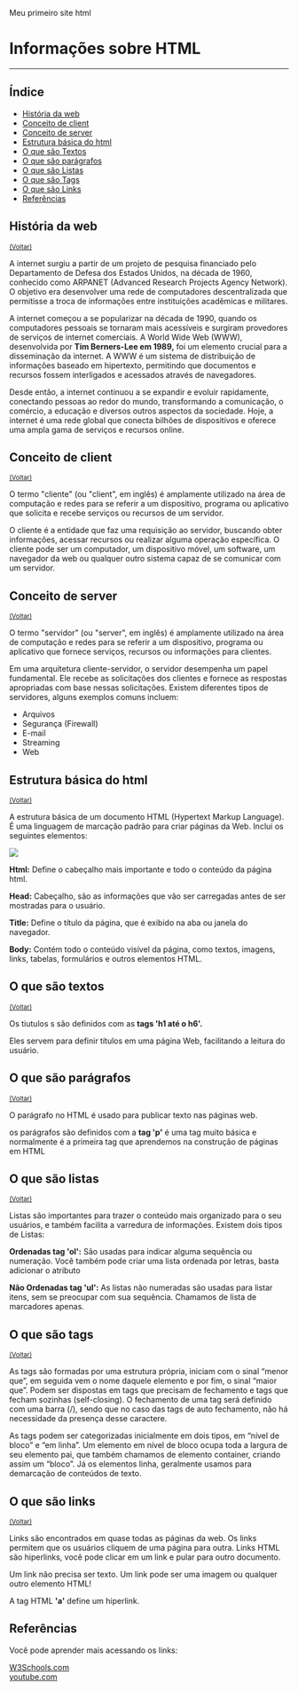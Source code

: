 Meu primeiro site html

<!DOCTYPE html>
<html lang="en">
<head>
    <meta charset="UTF-8">
    <meta name="viewport" content="width=device-width, initial-scale=1.0">
</head>
<body>
    <h1 id="inicio">Informações sobre HTML</h1>
    <hr/>
    <h2>Índice</h2>
    <ul>
        <li><a href="#História">História da web</a></li>
        <li><a href="#client">Conceito de client</a></li>
        <li><a href="#server">Conceito de server</a></li>
        <li><a href="#Estrutura">Estrutura básica do html<a></li>
        <li><a href="#Textos">O que são Textos</a></li>
        <li><a href="#parágrafos">O que são parágrafos</a></li>
        <li><a href="#listas">O que são Listas</a></li>
        <li><a href="#tags">O que são Tags</a></li>
        <li><a href="#links">O que são Links</a></li>
        <li><a href="#referências">Referências</a></li>
    </ul>
    <h2 id="História"> História da web</h2>
    <small><a href="#inicio">(Voltar)</a></small>
    <p>A internet surgiu a partir de um projeto de pesquisa financiado pelo Departamento de Defesa dos Estados Unidos, na década de 1960, conhecido como ARPANET (Advanced Research Projects Agency Network). O objetivo era desenvolver uma rede de computadores descentralizada que permitisse a troca de informações entre instituições acadêmicas e militares.</p>
    <p>A internet começou a se popularizar na década de 1990, quando os computadores pessoais se tornaram mais acessíveis e surgiram provedores de serviços de internet comerciais. A World Wide Web (WWW), desenvolvida por <b>Tim Berners-Lee em 1989,</b> foi um elemento crucial para a disseminação da internet. A WWW é um sistema de distribuição de informações baseado em hipertexto, permitindo que documentos e recursos fossem interligados e acessados através de navegadores.</p>
    <p>Desde então, a internet continuou a se expandir e evoluir rapidamente, conectando pessoas ao redor do mundo, transformando a comunicação, o comércio, a educação e diversos outros aspectos da sociedade. Hoje, a internet é uma rede global que conecta bilhões de dispositivos e oferece uma ampla gama de serviços e recursos online.</p>
    <h2 id="client">Conceito de client</h2>
    <small><a href="#inicio">(Voltar)</a></small>
    <p>O termo "cliente" (ou "client", em inglês) é amplamente utilizado na área de computação e redes para se referir a um dispositivo, programa ou aplicativo que solicita e recebe serviços ou recursos de um servidor.</p>
    <p>O cliente é a entidade que faz uma requisição ao servidor, buscando obter informações, acessar recursos ou realizar alguma operação específica. O cliente pode ser um computador, um dispositivo móvel, um software, um navegador da web ou qualquer outro sistema capaz de se comunicar com um servidor.</p>
    <h2 id="server">Conceito de server</h2>
    <small><a href="#inicio">(Voltar)</a></small>
    <p>O termo "servidor" (ou "server", em inglês) é amplamente utilizado na área de computação e redes para se referir a um dispositivo, programa ou aplicativo que fornece serviços, recursos ou informações para clientes.</p>
    <p>Em uma arquitetura cliente-servidor, o servidor desempenha um papel fundamental. Ele recebe as solicitações dos clientes e fornece as respostas apropriadas com base nessas solicitações. Existem diferentes tipos de servidores, alguns exemplos comuns incluem:
    <ul>
    <li>Arquivos</li>
    <li>Segurança (Firewall)</li>
    <li>E-mail</li>
    <li>Streaming</li>
    <li>Web</li>
   </ul>
   <h2 id="Estrutura">Estrutura básica do html</h2>
   <small><a href="#inicio">(Voltar)</a></small>
   <p>A estrutura básica de um documento HTML (Hypertext Markup Language). É uma linguagem de marcação padrão para criar páginas da Web. Inclui os seguintes elementos: </p>
   <img src=" https://www.juliobattisti.com.br/tutoriais/davidoliveira/frontpagebasico002_clip_image010.jpg">
   <p>
   <P> <b>Html:</b> Define o cabeçalho mais importante e todo o conteúdo da página html.</P>
   <p> <b>Head:</b> Cabeçalho, são as informações que vão ser carregadas antes de ser mostradas para o usuário.
   <p><b>Title:</b> Define o título da página, que é exibido na aba ou janela do navegador.</p>
   <p><b>Body:</b> Contém todo o conteúdo visível da página, como textos, imagens, links, tabelas, formulários e outros elementos HTML.</p>
   <h2 id="Textos"> O que são textos</h2>
   <small><a href="#inicio">(Voltar)</a></small>
   <p> Os tiutulos s são definidos com as <b>tags 'h1 até o h6'.</b></p>
   <p> Eles servem para definir títulos em uma página Web, facilitando a leitura do usuário. </p>
   <h2 id="parágrafos"> O que são parágrafos</h2> 
   <small><a href="#inicio">(Voltar)</a></small>
   <p>O parágrafo no HTML é usado para publicar texto nas páginas web.</p>
   <p>os parágrafos são definidos com a <b>tag 'p'</b> é uma tag muito básica e normalmente é a primeira tag que aprendemos na construção de páginas em HTML </p>
   <h2 id="listas">O que são listas</h2>
   <small><a href="#inicio">(Voltar)</a></small>
   <p>Listas são importantes para trazer o conteúdo mais organizado para o seu usuários, e também facilita a varredura de informações. Existem dois tipos de Listas:
   <P><b>Ordenadas tag 'ol':</b> São usadas para indicar alguma sequência ou numeração. Você também pode criar uma lista ordenada por letras, basta adicionar o atributo </P> 
   <P><b>Não Ordenadas tag 'ul':</b> As listas não numeradas são usadas para listar itens, sem se preocupar com sua sequência. Chamamos de lista de marcadores apenas.</P>
   <h2 id="tags">O que são tags</h2>
   <small><a href="#inicio">(Voltar)</a></small>
   <p> As tags são formadas por uma estrutura própria, iniciam com o sinal “menor que”, em seguida vem o nome daquele elemento e por fim, o sinal “maior que”. Podem ser dispostas em tags que precisam de fechamento e tags que fecham sozinhas (self-closing). O fechamento de uma tag será definido com uma barra (/), sendo que no caso das tags de auto fechamento, não há necessidade da presença desse caractere.</p>
   <p> As tags podem ser categorizadas inicialmente em dois tipos, em “nível de bloco” e “em linha”. Um elemento em nível de bloco ocupa toda a largura de seu elemento pai, que também chamamos de elemento container, criando assim um “bloco”. Já os elementos linha, geralmente usamos para demarcação de conteúdos de texto.</p>
   <h2 id="links">O que são links</h2>
   <small><a href="#inicio">(Voltar)</a></small>
   <p>Links são encontrados em quase todas as páginas da web. Os links permitem que os usuários cliquem de uma página para outra. Links HTML são hiperlinks, você pode clicar em um link e pular para outro documento.</p>
   <p> Um link não precisa ser texto. Um link pode ser uma imagem ou qualquer outro elemento HTML!</p>
   <p>A tag HTML <b>'a'</b> define um hiperlink.</p>
   <h2>Referências</h2>
   <p>Você pode aprender mais acessando os links:</p>
   <a href="https://www.w3schools.com/">W3Schools.com</a>
   <br> 
   <a href="https://www.youtube.com/watch?v=SV7TL0hxmIQ">youtube.com</a>
</body>
</html>
